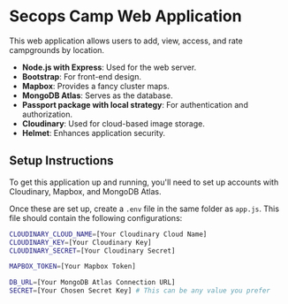 # Secops Camp Web Application

This web application allows users to add, view, access, and rate campgrounds by location. 

- **Node.js with Express**: Used for the web server.
- **Bootstrap**: For front-end design.
- **Mapbox**: Provides a fancy cluster maps.
- **MongoDB Atlas**: Serves as the database.
- **Passport package with local strategy**: For authentication and authorization.
- **Cloudinary**: Used for cloud-based image storage.
- **Helmet**: Enhances application security.

## Setup Instructions

To get this application up and running, you'll need to set up accounts with Cloudinary, Mapbox, and MongoDB Atlas. 

Once these are set up, create a `.env` file in the same folder as `app.js`. This file should contain the following configurations:

```sh
CLOUDINARY_CLOUD_NAME=[Your Cloudinary Cloud Name]
CLOUDINARY_KEY=[Your Cloudinary Key]
CLOUDINARY_SECRET=[Your Cloudinary Secret]

MAPBOX_TOKEN=[Your Mapbox Token]

DB_URL=[Your MongoDB Atlas Connection URL]
SECRET=[Your Chosen Secret Key] # This can be any value you prefer
```
